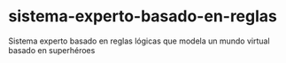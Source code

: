 # sistema-experto-basado-en-reglas
Sistema experto basado en reglas lógicas que modela un mundo virtual basado en superhéroes
